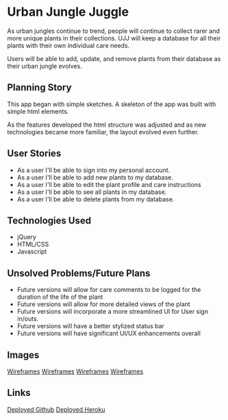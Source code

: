 # Urban Jungle Juggle

As urban jungles continue to trend, people will continue to collect rarer and more unique plants in their collections. UJJ will keep a database for all their plants with their own individual care needs.

Users will be able to add, update, and remove plants from their database as their urban jungle evolves.

## Planning Story
This app began with simple sketches. A skeleton of the app was built with simple html elements.

As the features developed the html structure was adjusted and as new technologies became more familiar, the layout evolved even further.


 ## User Stories
* As a user I'll be able to sign into my personal account.
* As a user I'll be able to add new plants to my database.
* As a user I'll be able to edit the plant profile and care instructions
* As a user I'll be able to see all plants in my database.
* As a user I'll be able to delete plants from my database.

## Technologies Used
* jQuery
* HTML/CSS
* Javascript

## Unsolved Problems/Future Plans
* Future versions will allow for care comments to be logged for the duration of the life of the plant
* Future versions will allow for more detailed views of the plant
* Future versions will incorporate a more streamlined UI for User sign in/outs.
* Future versions will have a better stylized status bar
* Future versions will have significant UI/UX enhancements overall

## Images
[Wireframes](https://imgur.com/GG27eTt)
[Wireframes](https://imgur.com/1WDvUA1)
[Wireframes](https://imgur.com/rSrBRmU)
[Wireframes](https://imgur.com/bra9h1r)

## Links
[Deployed Github](https://stevendo.github.io/urban-jungle-juggle-client/)
[Deployed Heroku](https://git.heroku.com/polar-tundra-79343.git)
